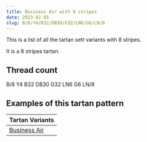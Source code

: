 ```yaml
---
title: Business Air with 8 stripes
date: 2023-02-05
slug: B/8/Y4/B32/DB30/G32/LN6/G6/LN/8
---
```

This is a list of all the tartan sett variants with 8 stripes.

It is a 8 stripes tartan.


## Thread count
B/8 Y4 B32 DB30 G32 LN6 G6 LN/8

## Examples of this tartan pattern

| Tartan Variants |
|---------------|
| [Business Air](/variants/b/8/y4/b32/db30/g32/ln6/g6/ln/8-b8080d0-db000050-g008000-lne0e0e0-yf0c000)||
